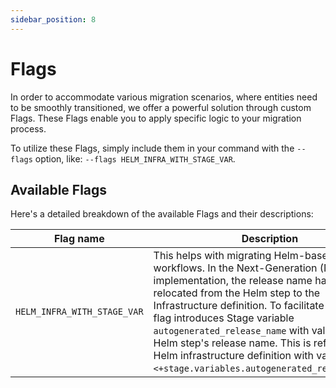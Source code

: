 ```yaml
---
sidebar_position: 8
---
```


# Flags

In order to accommodate various migration scenarios, where entities need to be smoothly transitioned, 
we offer a powerful solution through custom Flags. These Flags enable you to apply specific logic to your migration process.

To utilize these Flags, simply include them in your command with the `--flags` option, like: `--flags HELM_INFRA_WITH_STAGE_VAR`.

## Available Flags
Here's a detailed breakdown of the available Flags and their descriptions:

| Flag name                   | Description                                                                                                                                                                                                                                                                                                                                                                                                                           |
|-----------------------------|---------------------------------------------------------------------------------------------------------------------------------------------------------------------------------------------------------------------------------------------------------------------------------------------------------------------------------------------------------------------------------------------------------------------------------------|
| `HELM_INFRA_WITH_STAGE_VAR` | This helps with migrating Helm-based workflows. In the Next-Generation (NG) implementation, the release name has been relocated from the Helm step to the Infrastructure definition. To facilitate this, this flag introduces Stage variable `autogenerated_release_name` with value of FG Helm step's release name. This is referenced in Helm infrastructure definition with value `<+stage.variables.autogenerated_release_name>`. |
